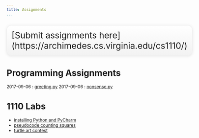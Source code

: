 ```yaml
---
title: Assignments
...
```


<div style="display:table; font-size:200%; margin: 1em auto; padding:1ex; box-shadow: 0 1px 10px rgba(0,0,0,.1); border: thin solid #eee; border-radius:1ex; background-image: linear-gradient(to bottom, #ffffff, #f2f2f2);">[Submit assignments here](https://archimedes.cs.virginia.edu/cs1110/)</div>

# Programming Assignments

<style type="text/css">
dl dd {
  display: inline;
  margin: 0;
}
dl dd:after{
  display: block;
  content: '';
}
dl dt{
  display: inline-block;
  min-width: 6em;
}
</style>


2017-09-06 
:    [greeting.py](w01-greeting.html) 
2017-09-06 
:    [nonsense.py](w01-nonsense.html) 


# 1110 Labs


-   [installing Python and PyCharm](lab01-installing.html)
-   [pseudocode counting squares](lab02-counting.html)
-   [turtle art contest](lab03-turtle.html)
